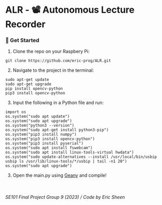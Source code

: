 # ALR - 📽️ Autonomous Lecture Recorder 

### 🌊 Get Started

1. Clone the repo on your Raspbery Pi:
```
git clone https://github.com/eric-prog/ALR.git
```

2. Navigate to the project in the terminal: 

```
sudo apt-get update    
sudo apt-get upgrade
pip install opencv-python
pip3 install opencv-python
```

3. Input the following in a Python file and run:

```
import os
os.system("sudo apt update")
os.system("sudo apt upgrade")
os.system("python3 --version")
os.system("sudo apt-get install python3-pip")
os.system("pip3 install numpy")
os.system("pip3 install opencv-python")
os.system("pip3 install pyserial")
os.system("sudo apt install fswebcam")
os.system("sudo apt install linux-tools-virtual hwdata")
os.system("sudo update-alternatives --install /usr/local/bin/usbip usbip ls /usr/lib/linux-tools/*/usbip | tail -n1 20")
os.system("sudo apt upgrade")
```

3. Open the main.py using [Geany](https://raspberrytips.com/use-geany-on-raspberry-pi/) and compile! 

</br>

###### SE101 Final Project Group 9 (2023) / Code by Eric Sheen
